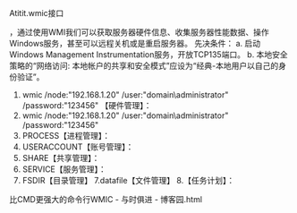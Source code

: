 Atitit.wmic接口

，通过使用WMI我们可以获取服务器硬件信息、收集服务器性能数据、操作Windows服务，甚至可以远程关机或是重启服务器。 
先决条件：
a. 启动Windows Management Instrumentation服务，开放TCP135端口。
b. 本地安全策略的“网络访问: 本地帐户的共享和安全模式”应设为“经典-本地用户以自己的身份验证”。

1. wmic /node:"192.168.1.20" /user:"domain\administrator" /password:"123456"
【硬件管理】：
1. wmic /node:"192.168.1.20" /user:"domain\administrator" /password:"123456"
3. PROCESS【进程管理】：
3. USERACCOUNT【账号管理】：
4. SHARE【共享管理】：
5. SERVICE【服务管理】：
6. FSDIR【目录管理】
7.datafile【文件管理】
8.【任务计划】：


比CMD更强大的命令行WMIC - 与时俱进 - 博客园.html


